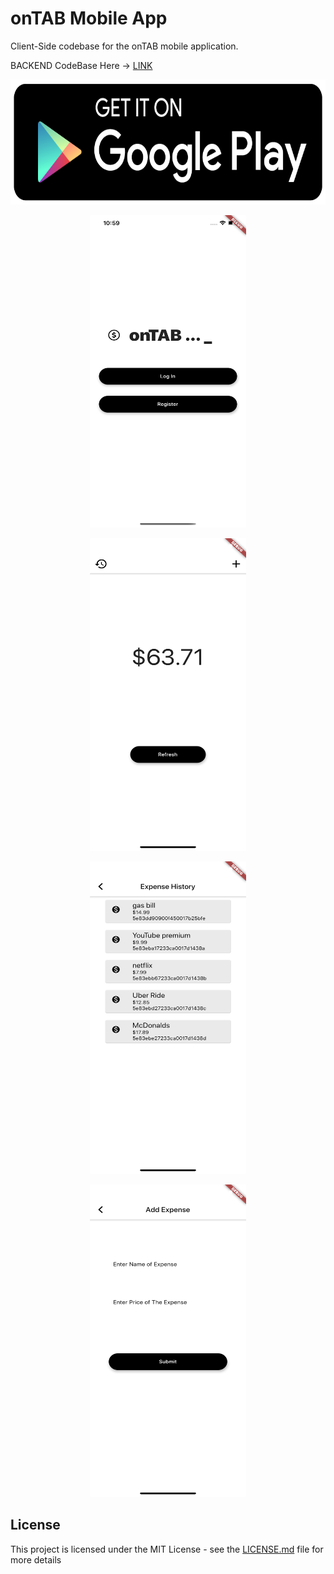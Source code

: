 # onTAB Mobile App

Client-Side codebase for the onTAB mobile application.

BACKEND CodeBase Here -> [LINK](https://github.com/Nayalash/onTAB-server)


<p align="center">
  <a href="https://play.google.com/store/apps/details?id=io.github.nayalash.on_tab"><img src="https://github.com/Nayalash/Nutralytics/blob/master/docs/gp.png" width = "1000" height= "200"/> </a>
</p>


<p float="left">
  <p align="center">
    <img src="https://github.com/Nayalash/onTAB-client/blob/master/images/Simulator%20Screen%20Shot%20-%20iPhone%2011%20Pro%20Max%20-%202020-03-31%20at%2022.59.08.png" width="250" height="500"/>
  </p>

  <p align="center">
    <img src="https://github.com/Nayalash/onTAB-client/blob/master/images/Simulator%20Screen%20Shot%20-%20iPhone%2011%20Pro%20Max%20-%202020-03-31%20at%2022.59.27.png" width="250" height="500"/>
  </p>

  <p align="center">
    <img src="https://github.com/Nayalash/onTAB-client/blob/master/images/Simulator%20Screen%20Shot%20-%20iPhone%2011%20Pro%20Max%20-%202020-03-31%20at%2023.02.06.png" width="250" height="500"/>
  </p>


  <p align="center">
    <img src="https://github.com/Nayalash/onTAB-client/blob/master/images/Simulator%20Screen%20Shot%20-%20iPhone%2011%20Pro%20Max%20-%202020-03-31%20at%2023.02.09.png" width="250" height="500"/>
  </p>
</p>

## License

This project is licensed under the MIT License - see the [LICENSE.md](https://github.com/Nayalash/onTAB-client/blob/master/LICENSE) file for more details
